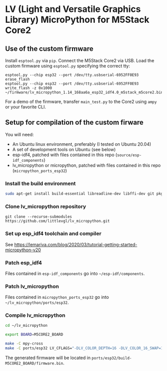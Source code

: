 # LV (Light and Versatile Graphics Library) MicroPython for M5Stack Core2

## Use of the custom firmware

Install ```esptool.py``` via ```pip```.
Connect the M5Stack Core2 via USB. Load the custom firmware using ```esptool.py``` specifying the correct tty:

```
esptool.py --chip esp32 --port /dev/tty.usbserial-6952FF0E93 erase_flash
esptool.py --chip esp32 --port /dev/tty.usbserial-6952FF0E93 write_flash -z 0x1000 ~/firmware/lv_micropython_1.14_168aa6a_esp32_idf4.0_m5stack_m5core2.bin
```

For a demo of the firmware, transfer ```main_test.py``` to the Core2 using ```ampy``` or your favorite CLI.


## Setup for compilation of the custom firware

You will need:
* An Ubuntu linux environment, preferably (I tested on Ubuntu 20.04)
* A set of development tools on Ubuntu (see below)
* esp-idf4, patched with files contained in this repo (```source/esp-idf_components```)
* lv_micropython or micropython, patched with files contained in this repo (```micropython_ports_esp32```)

### Install the build environment

```sh
sudo apt-get install build-essential libreadline-dev libffi-dev git pkg-config libsdl2-2.0-0 libsdl2-dev python3.8
```

### Clone lv_micropython repository

```
git clone --recurse-submodules https://github.com/littlevgl/lv_micropython.git
```

### Set up esp_idf4 toolchain and compiler

See https://lemariva.com/blog/2020/03/tutorial-getting-started-micropython-v20

### Patch esp_idf4

Files contained in ```esp-idf_components``` go into ```~/esp-idf/components```.

### Patch lv_micropython

Files contained in ```micropython_ports_esp32``` go into ```~/lv_micropython/ports/esp32```.

### Compile lv_micropython

```sh
cd ~/lv_micropython

export BOARD=M5CORE2_BOARD

make -C mpy-cross
make -C ports/esp32 LV_CFLAGS="-DLV_COLOR_DEPTH=16 -DLV_COLOR_16_SWAP=1" PYTHON=python3

```

The generated firmware will be located in ```ports/esp32/build-M5CORE2_BOARD/firmware.bin```.
